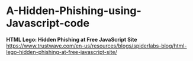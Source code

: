# A-Hidden-Phishing-using-Javascript-code
**HTML Lego: Hidden Phishing at Free JavaScript Site**
https://www.trustwave.com/en-us/resources/blogs/spiderlabs-blog/html-lego-hidden-phishing-at-free-javascript-site/
